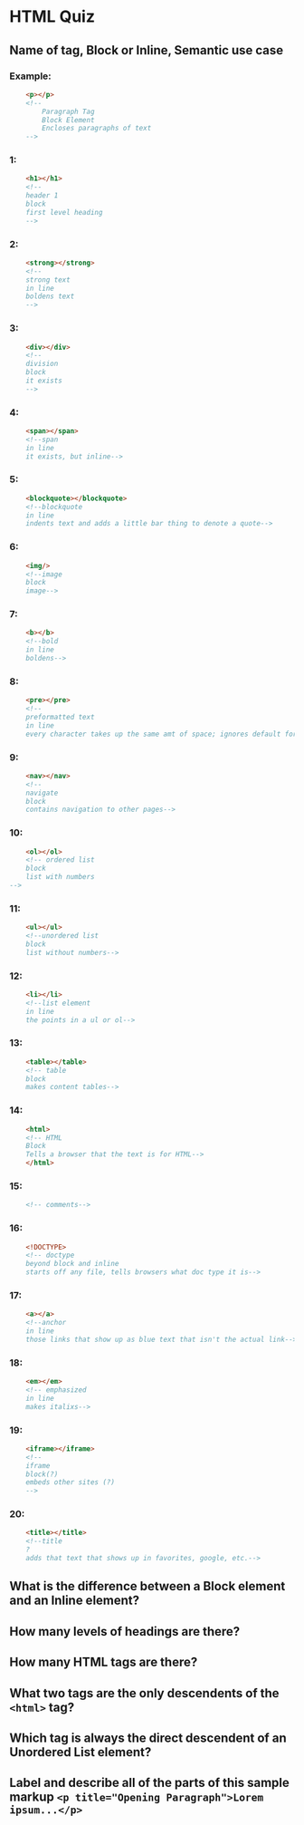# HTML Quiz

## Name of tag, Block or Inline, Semantic use case

### Example: 
```HTML
    <p></p> 
    <!-- 
        Paragraph Tag
        Block Element 
        Encloses paragraphs of text
    -->
```

### 1: 
```HTML
    <h1></h1>
    <!--
    header 1 
    block
    first level heading
    -->
```

### 2: 
```HTML
    <strong></strong>
    <!--
    strong text
    in line
    boldens text
    -->
```

### 3: 
```HTML
    <div></div>
    <!--
    division
    block
    it exists
    -->
```

### 4: 
```HTML
    <span></span>
    <!--span
    in line
    it exists, but inline-->
```

### 5: 
```HTML
    <blockquote></blockquote>
    <!--blockquote
    in line
    indents text and adds a little bar thing to denote a quote-->
```

### 6: 
```HTML
    <img/>
    <!--image
    block
    image-->
```

### 7: 
```HTML
    <b></b>
    <!--bold
    in line
    boldens-->
```

### 8: 
```HTML
    <pre></pre>
    <!--
    preformatted text
    in line
    every character takes up the same amt of space; ignores default formating and preserves raw input-->

```

### 9: 
```HTML
    <nav></nav>
    <!--
    navigate
    block
    contains navigation to other pages-->
```

### 10: 
```HTML
    <ol></ol>
    <!-- ordered list
    block
    list with numbers
-->
```

### 11: 
```HTML
    <ul></ul>
    <!--unordered list
    block
    list without numbers-->

```

### 12: 
```HTML
    <li></li>
    <!--list element
    in line
    the points in a ul or ol-->

```

### 13: 
```HTML
    <table></table>
    <!-- table
    block
    makes content tables-->
```

### 14: 
```HTML
    <html>
    <!-- HTML
    Block
    Tells a browser that the text is for HTML-->
    </html>
```

### 15: 
```HTML
    <!-- comments-->
```

### 16: 
```HTML
    <!DOCTYPE> 
    <!-- doctype
    beyond block and inline
    starts off any file, tells browsers what doc type it is-->
```

### 17: 
```HTML
    <a></a>
    <!--anchor
    in line
    those links that show up as blue text that isn't the actual link-->
```

### 18: 
```HTML
    <em></em>
    <!-- emphasized
    in line
    makes italixs-->
```

### 19: 
```HTML
    <iframe></iframe>
    <!--
    iframe
    block(?)
    embeds other sites (?)
    -->
```

### 20: 
```HTML
    <title></title>
    <!--title
    ?
    adds that text that shows up in favorites, google, etc.-->
```

## What is the difference between a Block element and an Inline element?
<!--block ususally creates linebreaks at it's beggining and end, inline
    can exist in a line without breaks-->
## How many levels of headings are there?
<!--6-->
## How many HTML tags are there?
<!--a lot-->
## What two tags are the only descendents of the `<html>` tag?
<!-- <head> and <body>-->
## Which tag is always the direct descendent of an Unordered List element?
## Label and describe all of the parts of this sample markup `<p title="Opening Paragraph">Lorem ipsum...</p>`
<!-- paragraph tag, atribute, value, the text, closing paragraph tag
